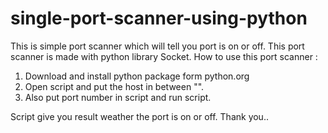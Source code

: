 # single-port-scanner-using-python
This is simple port scanner which will tell you port is on or off. This port scanner is made with python library Socket.
How to use this port scanner :
1. Download and install python package form python.org
2. Open script and put the host in between "".
3. Also put port number in script and run script.

Script give you result weather the port is on or off.
Thank you..
